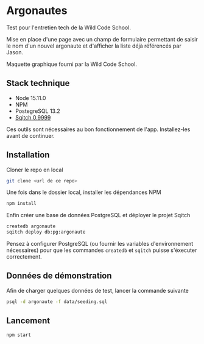# Argonautes

Test pour l'entretien tech de la Wild Code School.

Mise en place d'une page avec un champ de formulaire permettant de saisir le nom d'un nouvel argonaute et d'afficher la liste déjà référencés par Jason.

Maquette graphique fourni par la Wild Code School.

## Stack technique

- Node 15.11.0
- NPM
- PostegreSQL 13.2
- [Sqitch 0.9999](https://sqitch.org/download/)

Ces outils sont nécessaires au bon fonctionnement de l'app. Installez-les avant de continuer.

## Installation

Cloner le repo en local

```bash
git clone <url de ce repo>
```

Une fois dans le dossier local, installer les dépendances NPM

```bash
npm install
```

Enfin créer une base de données PostgreSQL et déployer le projet Sqitch

```bash
createdb argonaute
sqitch deploy db:pg:argonaute
```

Pensez à configurer PostgreSQL (ou fournir les variables d'environnement nécessaires) pour que les commandes `createdb` et `sqitch` puisse s'éxecuter correctement.

## Données de démonstration

Afin de charger quelques données de test, lancer la commande suivante

```bash
psql -d argonaute -f data/seeding.sql
```

## Lancement

```bash
npm start
```
